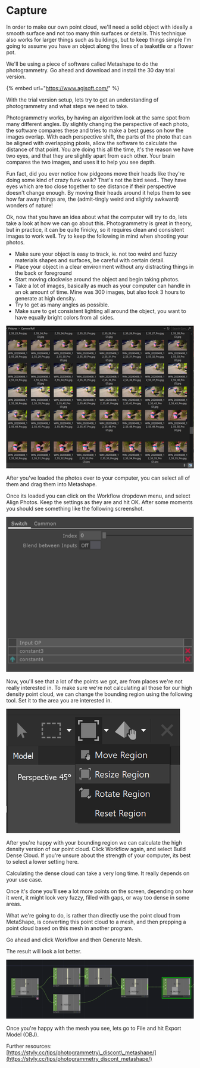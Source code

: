 # Capture

In order to make our own point cloud, we'll need a solid object with ideally a smooth surface and not too many thin surfaces or details. This technique also works for larger things such as buildings, but to keep things simple I'm going to assume you have an object along the lines of a teakettle or a flower pot. 

We'll be using a piece of software called Metashape to do the photogrammetry. Go ahead and download and install the 30 day trial version.

{% embed url="https://www.agisoft.com/" %}

With the trial version setup, lets try to get an understanding of photogrammetry and what steps we need to take.

Photogrammetry works, by having an algorithm look at the same spot from many different angles. By slightly changing the perspective of each photo, the software compares these and tries to make a best guess on how the images overlap. With each perspective shift, the parts of the photo that can be aligned with overlapping pixels, allow the software to calculate the distance of that point. You are doing this all the time, it's the reason we have two eyes, and that they are slightly apart from each other. Your brain compares the two images, and uses it to help you see depth.

Fun fact, did you ever notice how pidgeons move their heads like they're doing some kind of crazy funk walk? That's not the bird seed.. They have eyes which are too close together to see distance if their perspective doesn't change enough. By moving their heads around it helps them to see how far away things are, the \(admit-tingly weird and slightly awkward\) wonders of nature!

Ok, now that you have an idea about what the computer will try to do, lets take a look at how we can go about this. Photogrammetry is great in theory, but in practice, it can be quite finicky, so it requires clean and consistent images to work well. Try to keep the following in mind when shooting your photos.

* Make sure your object is easy to track, ie. not too weird and fuzzy materials shapes and surfaces, be careful with certain detail.
* Place your object in a clear environment without any distracting things in the back or foreground
* Start moving clockwise around the object and begin taking photos.
* Take a lot of images, basically as much as your computer can handle in an ok amount of time. Mine was 300 images, but also took 3 hours to generate at high density.
* Try to get as many angles as possible.
* Make sure to get consistent lighting all around the object, you want to have equally bright colors from all sides.

![200 images of my test trashcn](../../../../.gitbook/assets/image%20%2831%29.png)

After you've loaded the photos over to your computer, you can select all of them and drag them into Metashape.

Once its loaded you can click on the Workflow dropdown menu, and select Align Photos. Keep the settings as they are and hit OK. After some moments you should see something like the following screenshot.

![High resolution of our mesh](../../../../.gitbook/assets/image%20%285%29.png)

Now, you'll see that a lot of the points we got, are from places we're not really interested in. To make sure we're not calculating all those for our high density point cloud, we can change the bounding region using the following tool. Set it to the area you are interested in. 

![](../../../../.gitbook/assets/image%20%2815%29.png)

After you're happy with your bounding region we can calculate the high density version of our point cloud. Click Workflow again, and select Build Dense Cloud. If you're unsure about the strength of your computer, its best to select a lower setting here.

Calculating the dense cloud can take a very long time. It really depends on your use case.

Once it's done you'll see a lot more points on the screen, depending on how it went, it might look very fuzzy, filled with gaps, or way too dense in some areas.

What we're going to do, is rather than directly use the point cloud from MetaShape, is converting this point cloud to a mesh, and then prepping a point cloud based on this mesh in another program.

Go ahead and click Workflow and then Generate Mesh.

The result will look a lot better.

![](../../../../.gitbook/assets/image%20%2818%29.png)

Once you're happy with the mesh you see, lets go to File and hit Export Model \(OBJ\).



Further resources: [https://styly.cc/tips/photogrammetry\_discont\_metashape/](https://styly.cc/tips/photogrammetry_discont_metashape/)

